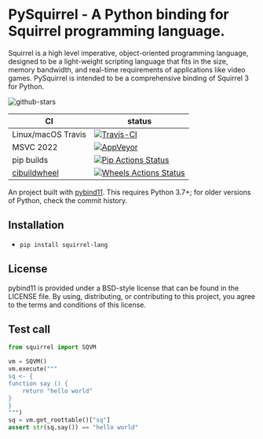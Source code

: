 PySquirrel - A Python binding for Squirrel programming language.
==============
Squirrel is a high level imperative, object-oriented programming language, designed to be a light-weight scripting language that fits in the size, memory bandwidth, and real-time requirements of applications like video games.
PySquirrel is intended to be a comprehensive binding of Squirrel 3 for Python.


![github-stars][stars-badge]

|      CI              | status |
|----------------------|--------|
| Linux/macOS Travis   | [![Travis-CI][travis-badge]][travis-link] |
| MSVC 2022            | [![AppVeyor][appveyor-badge]][appveyor-link] |
| pip builds           | [![Pip Actions Status][actions-pip-badge]][actions-pip-link] |
| [cibuildwheel][]   | [![Wheels Actions Status][actions-wheels-badge]][actions-wheels-link] |

[cibuildwheel]:          https://cibuildwheel.readthedocs.io
[stars-badge]:             https://img.shields.io/github/stars/shabbywu/squirrel-py?style=social
[actions-pip-link]:        https://github.com/shabbywu/squirrel-py/actions/workflows/pip.yml
[actions-pip-badge]:       https://github.com/shabbywu/squirrel-py/workflows/Pip/badge.svg
[actions-wheels-link]:     https://github.com/shabbywu/squirrel-py/actions/workflows/wheels.yml
[actions-wheels-badge]:    https://github.com/shabbywu/squirrel-py/workflows/Wheels/badge.svg
[travis-link]:             https://travis-ci.org/shabbywu/squirrel-py
[travis-badge]:            https://travis-ci.org/shabbywu/squirrel-py.svg?branch=master&status=passed
[appveyor-link]:           https://ci.appveyor.com/project/shabbywu/squirrel-py
[appveyor-badge]:          https://ci.appveyor.com/api/projects/status/0ns7hel71jbl7fxg

An project built with [pybind11](https://github.com/pybind/pybind11).
This requires Python 3.7+; for older versions of Python, check the commit
history.

Installation
------------

 - `pip install squirrel-lang`


License
-------

pybind11 is provided under a BSD-style license that can be found in the LICENSE
file. By using, distributing, or contributing to this project, you agree to the
terms and conditions of this license.

Test call
---------

```python
from squirrel import SQVM

vm = SQVM()
vm.execute("""
sq <- {
function say () {
    return "hello world"
}
}
""")
sq = vm.get_roottable()["sq"]
assert str(sq.say()) == "hello world"
```

